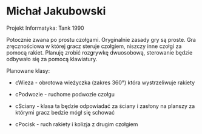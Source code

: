 # Michał Jakubowski
Projekt Informatyka: Tank 1990 

Potocznie zwana po prostu czołgami. Oryginalnie zasady gry są proste. Gra zręcznościowa w której gracz steruje czołgiem, niszczy inne czołgi za pomocą rakiet. Planuję zrobić rozgrywkę dwuosobową, sterowanie będzie odbywało się za pomocą klawiatury. 


Planowane klasy: 

- cWieza - obrotowa wieżyczka (zakres 360°) która wystrzeliwuje rakiety

- cPodwozie - ruchome podwozie czołgu 

- cSciany - klasa ta będzie odpowiadać za ściany i zasłony na planszy za którymi gracz bedzie mógł się schować

- cPocisk - ruch rakiety i kolizja z drugim czołgiem 

